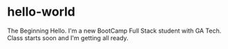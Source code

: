 # hello-world
The Beginning
Hello. I'm a new BootCamp Full Stack student with GA Tech.  Class starts soon and I'm getting all ready. 
